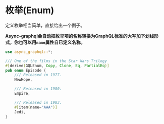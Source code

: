 # 枚举(Enum)

定义枚举相当简单，直接给出一个例子。

**Async-graphql会自动把枚举项的名称转换为GraphQL标准的大写加下划线形式，你也可以用`name`属性自已定义名称。**

```rust
use async_graphql::*;

/// One of the films in the Star Wars Trilogy
#[derive(GQLEnum, Copy, Clone, Eq, PartialEq)]
pub enum Episode {
    /// Released in 1977.
    NewHope,

    /// Released in 1980.
    Empire,

    /// Released in 1983.
    #[item(name="AAA")]
    Jedi,
}
```